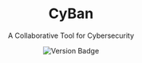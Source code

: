 <h1 align="center">
CyBan
</h1>
<p align="center">
A Collaborative Tool for Cybersecurity
</p>
<div id="badges" align="center">
  <img src="https://img.shields.io/badge/version-v1.1-blue" alt="Version Badge"/>
</div>
